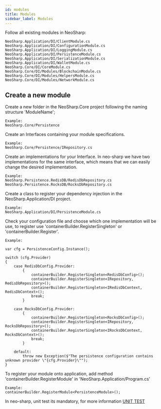 ```yaml
---
id: modules
title: Modules
sidebar_label: Modules
---
```


Follow all existing modules in NeoSharp:

```
NeoSharp.Application/DI/ClientModule.cs
NeoSharp.Application/DI/ConfigurationModule.cs
NeoSharp.Application/DI/LoggingModule.cs
NeoSharp.Application/DI/PersistenceModule.cs
NeoSharp.Application/DI/SerializationModule.cs
NeoSharp.Application/DI/WalletModule.cs
NeoSharp.Core/DI/CoreModule.cs
NeoSharp.Core/DI/Modules/BlockchainModule.cs
NeoSharp.Core/DI/Modules/HelpersModule.cs
NeoSharp.Core/DI/Modules/NetworkModule.cs
```

## Create a new module

Create a new folder in the NeoSharp.Core project following the naming structure 'ModuleName';

```
Example:
NeoSharp.Core/Persistence
```

Create an Interfaces containing your module specifications. 

```
Example:
NeoSharp.Core/Persistence/IRepository.cs
```

Create an implementations for your Interface. In neo-sharp we have two implementations for the same interface, which means that we can easily change the desired implementation.

```
Example:
NeoSharp.Persistence.RedisDB/RedisDbRepository.cs
NeoSharp.Persistence.RocksDB/RocksDbRepository.cs
```

Create a class to register your dependency injection in the NeoSharp.Application/DI project.

```
Example:
NeoSharp.Application/DI/PersistenceModule.cs
```

Check your configuration file and choose which one implementation will be use, to register use 'containerBuilder.RegisterSingleton' or  'containerBuilder.Register'.

```
Example:

var cfg = PersistenceConfig.Instance();

switch (cfg.Provider)
{
    case RedisDbConfig.Provider:
        {
            containerBuilder.RegisterSingleton<RedisDbConfig>();
            containerBuilder.RegisterSingleton<IRepository, RedisDbRepository>();
            containerBuilder.RegisterSingleton<IRedisDbContext, RedisDbContext>();
            break;
        }

    case RocksDbConfig.Provider:
        {
            containerBuilder.RegisterSingleton<RocksDbConfig>();
            containerBuilder.RegisterSingleton<IRepository, RocksDbRepository>();
            containerBuilder.RegisterSingleton<IRocksDbContext, RocksDbContext>();
            break;
        }

    default:
        throw new Exception($"The persistence configuration contains unknown provider \"{cfg.Provider}\"");
}
```

To register your module onto application, add method 'containerBuilder.RegisterModule' in 'NeoSharp.Application/Program.cs'

```
Example:
containerBuilder.RegisterModule<PersistenceModule>();
```

In neo-sharp, unit test its mandatory, for more information [UNIT TEST](doc1)


